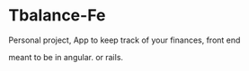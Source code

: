 # Tbalance-Fe
Personal project, App to keep track of your finances, front end

meant to be in angular. or rails.
